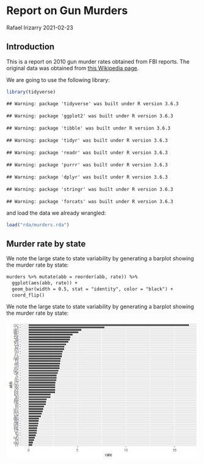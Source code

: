 Report on Gun Murders
================
Rafael Irizarry
2021-02-23

## Introduction

This is a report on 2010 gun murder rates obtained from FBI reports. The
original data was obtained from [this Wikipedia
page](https://en.wikipedia.org/wiki/Murder_in_the_United_States_by_state).

We are going to use the following library:

``` r
library(tidyverse)
```

    ## Warning: package 'tidyverse' was built under R version 3.6.3

    ## Warning: package 'ggplot2' was built under R version 3.6.3

    ## Warning: package 'tibble' was built under R version 3.6.3

    ## Warning: package 'tidyr' was built under R version 3.6.3

    ## Warning: package 'readr' was built under R version 3.6.3

    ## Warning: package 'purrr' was built under R version 3.6.3

    ## Warning: package 'dplyr' was built under R version 3.6.3

    ## Warning: package 'stringr' was built under R version 3.6.3

    ## Warning: package 'forcats' was built under R version 3.6.3

and load the data we already wrangled:

``` r
load("rda/murders.rda")
```
## Murder rate by state 

We note the large state to state variability by generating a barplot showing the murder rate by state:

```{r murder-rate-by-state, echo=FALSE}
murders %>% mutate(abb = reorder(abb, rate)) %>%
  ggplot(aes(abb, rate)) +
  geom_bar(width = 0.5, stat = "identity", color = "black") +
  coord_flip()
```

We note the large state to state variability by generating a barplot
showing the murder rate by
state:

![](Report-on-gun-murders_files/figure-gfm/murder-rate-by-state-1.png)<!-- -->
